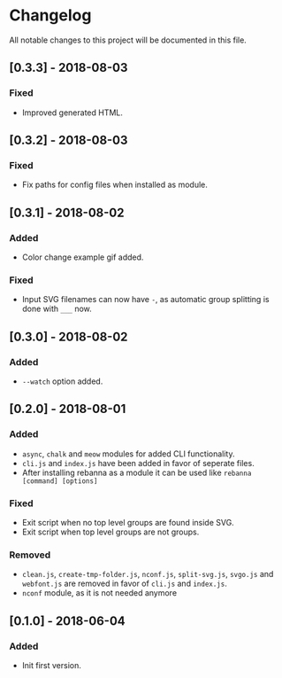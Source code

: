 # Changelog
All notable changes to this project will be documented in this file.

## [0.3.3] - 2018-08-03
### Fixed
- Improved generated HTML.

## [0.3.2] - 2018-08-03
### Fixed
- Fix paths for config files when installed as module.

## [0.3.1] - 2018-08-02
### Added
- Color change example gif added.

### Fixed
- Input SVG filenames can now have `-`, as automatic group splitting is done with `___` now.

## [0.3.0] - 2018-08-02
### Added
- `--watch` option added.

## [0.2.0] - 2018-08-01
### Added
- `async`, `chalk` and `meow` modules for added CLI functionality.
- `cli.js` and `index.js` have been added in favor of seperate files.
- After installing rebanna as a module it can be used like `rebanna [command] [options]`

### Fixed
- Exit script when no top level groups are found inside SVG.
- Exit script when top level groups are not groups.

### Removed
- `clean.js`, `create-tmp-folder.js`, `nconf.js`, `split-svg.js`, `svgo.js` and `webfont.js` are removed in favor of `cli.js` and `index.js`.
- `nconf` module, as it is not needed anymore

## [0.1.0] - 2018-06-04
### Added
- Init first version.
